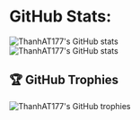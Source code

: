 # GitHub Stats:
![ThanhAT177's GitHub stats](https://github-readme-stats.vercel.app/api?username=ThanhAT177&theme=blue-green&show_icons=true&hide=contribs,prs)<br/>
![ThanhAT177's GitHub stats](https://github-readme-streak-stats.herokuapp.com/?user=ThanhAT177&theme=dark&hide_border=false)<br/>
## 🏆 GitHub Trophies
![ThanhAT177's GitHub trophies](https://github-profile-trophy.vercel.app/?username=ThanhAT177&theme=darkhub&no-frame=false&no-bg=true&margin-w=4)
